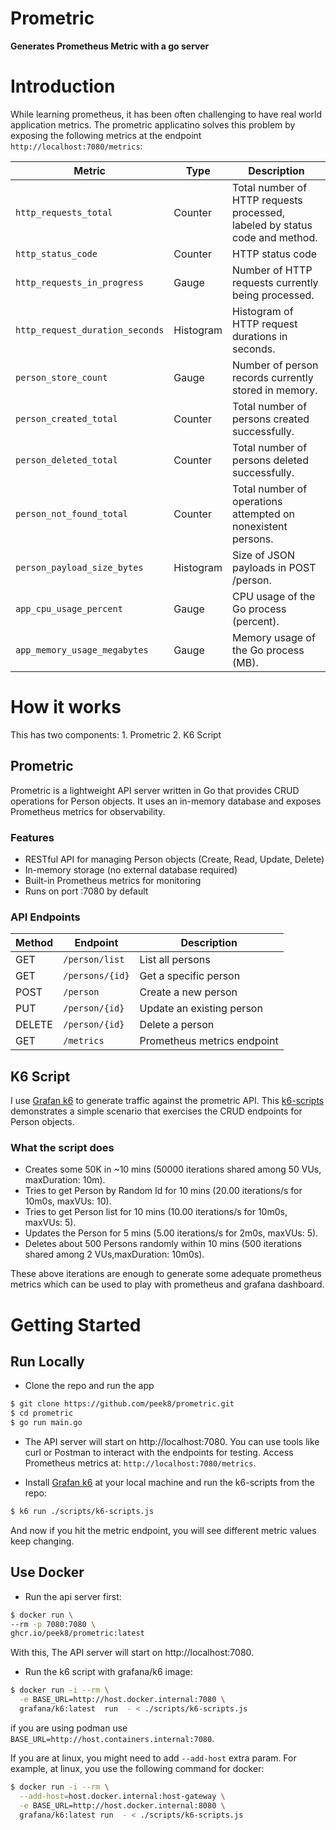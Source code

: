 # Prometric
**Generates Prometheus Metric with a go server**

# Introduction
While learning prometheus, it has been often challenging to have real world application metrics. The prometric applicatino solves this problem by exposing the following metrics at the endpoint `http://localhost:7080/metrics`:


| Metric | Type | Description |
|---|---|---|
| `http_requests_total` | Counter | Total number of HTTP requests processed, labeled by status code and method. |
| `http_status_code` | Counter | HTTP status code |
| `http_requests_in_progress` | Gauge | Number of HTTP requests currently being processed.|
| `http_request_duration_seconds` | Histogram | Histogram of HTTP request durations in seconds. |
| `person_store_count` | Gauge | Number of person records currently stored in memory. |
| `person_created_total` | Counter | Total number of persons created successfully.|
| `person_deleted_total` | Counter| Total number of persons deleted successfully.|
| `person_not_found_total` | Counter | Total number of operations attempted on nonexistent persons. |
| `person_payload_size_bytes` | Histogram | Size of JSON payloads in POST /person. |
| `app_cpu_usage_percent` | Gauge | CPU usage of the Go process (percent).|
| `app_memory_usage_megabytes` | Gauge | Memory usage of the Go process (MB). |

# How it works
This has two components: 1. Prometric 2. K6 Script

## Prometric
Prometric is a lightweight API server written in Go that provides CRUD operations for Person objects. It uses an in-memory database and exposes Prometheus metrics for observability.

### Features
- RESTful API for managing Person objects (Create, Read, Update, Delete)
- In-memory storage (no external database required)
- Built-in Prometheus metrics for monitoring
- Runs on port :7080 by default
### API Endpoints

| Method | Endpoint        | Description                 |
| ------ | --------------- | --------------------------- |
| GET    | `/person/list`      | List all persons            |
| GET    | `/persons/{id}` | Get a specific person       |
| POST   | `/person`      | Create a new person         |
| PUT    | `/person/{id}` | Update an existing person   |
| DELETE | `/person/{id}` | Delete a person             |
| GET    | `/metrics`      | Prometheus metrics endpoint |


## K6 Script
I use [Grafan k6](https://k6.io/) to generate traffic against the prometric API. This [k6-scripts](./scripts/k6-scripts.js) demonstrates a simple scenario that exercises the CRUD endpoints for Person objects.

### What the script does
- Creates some 50K in ~10 mins (50000 iterations shared among 50 VUs, maxDuration: 10m).
- Tries to get Person by Random Id for 10 mins (20.00 iterations/s for 10m0s, maxVUs: 10).
- Tries to get Person list  for 10 mins (10.00 iterations/s for 10m0s, maxVUs: 5).
- Updates the Person for 5 mins (5.00 iterations/s for 2m0s, maxVUs: 5).
- Deletes about 500 Persons randomly within 10 mins (500 iterations shared among 2 VUs,maxDuration: 10m0s).

These above iterations are enough to generate some adequate prometheus metrics which can be used to play with prometheus and grafana dashboard.

# Getting Started

## Run Locally
- Clone the repo and run the app
```bash
$ git clone https://github.com/peek8/prometric.git
$ cd prometric
$ go run main.go
```

- The API server will start on http://localhost:7080. You can use tools like curl or Postman to interact with the endpoints for testing. Access Prometheus metrics at: `http://localhost:7080/metrics`.

- Install [Grafan k6](https://k6.io/) at your local machine and run the k6-scripts from the repo:

```bash
$ k6 run ./scripts/k6-scripts.js
```
And now if you hit the metric endpoint, you will see different metric values keep changing.

## Use Docker
- Run the api server first:
```bash
$ docker run \
--rm -p 7080:7080 \
ghcr.io/peek8/prometric:latest
```
With this, The API server will start on http://localhost:7080.

- Run the k6 script with grafana/k6 image:

```bash
$ docker run -i --rm \
  -e BASE_URL=http://host.docker.internal:7080 \
  grafana/k6:latest  run  - < ./scripts/k6-scripts.js
```

if you are using podman use `BASE_URL=http://host.containers.internal:7080`. 

If you are at linux, you might need to add `--add-host` extra param. For example, at linux, you use the following command for docker: 
```bash
$ docker run -i --rm \
  --add-host=host.docker.internal:host-gateway \
  -e BASE_URL=http://host.docker.internal:8080 \
  grafana/k6:latest run  - < ./scripts/k6-scripts.js 
```

